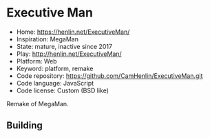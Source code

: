 # Executive Man

- Home: https://henlin.net/ExecutiveMan/
- Inspiration: MegaMan
- State: mature, inactive since 2017
- Play: http://henlin.net/ExecutiveMan/
- Platform: Web
- Keyword: platform, remake
- Code repository: https://github.com/CamHenlin/ExecutiveMan.git
- Code language: JavaScript
- Code license: Custom (BSD like)

Remake of MegaMan.

## Building
